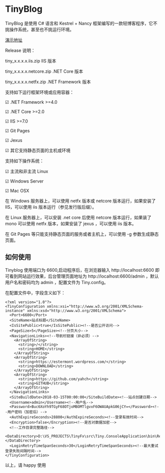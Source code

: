 # TinyBlog

TinyBlog 是使用 C# 语言和 Kestrel + Nancy 框架编写的一款轻博客程序，它不挑操作系统，甚至也不挑运行环境。

[演示地址](http://euch.gotoip1.com/)

Release 说明：

tiny_x.x.x.x.iis.zip IIS 版本

tiny_x.x.x.x.netcore.zip  .NET Core 版本

tiny_x.x.x.x.netfx.zip  .NET Framework 版本

支持如下运行框架环境或应用容器：

☑ .NET Framework >=4.0

☑ .NET Core >=2.0

☑ IIS >=7.0

☑ Git Pages

☑ Jexus

☑ 其它支持静态页面的主机或环境


支持如下操作系统：

☑ 主流和非主流 Linux

☑ Windows Server

☑ Mac OSX

在 Windows 服务器上，可以使用 netfx 版本或 netcore 版本运行，如果安装了 IIS，可以使用 iis 版本运行（参见发行版后缀）。

在 Linux 服务器上，可以安装 .net core 后使用 netcore 版本运行，如果装了 mono 可以使用 netfx 版本，如果安装了 jexus ，可以使用 iis 版本。

在 Git Pages 等只能支持静态页面的服务或者主机上，可以使用 -g 参数生成静态页面。

## 如何使用

Tinyblog 使用端口为 6600,启动程序后，在浏览器输入 http://localhost:6600 即可看到网站运行效果，后台管理页面地址为 http://localhost:6600/admin ，默认用户名和密码均为 admin ，配置文件为 Tiny.config。

在配置文件中，字段含义如下：

```
<?xml version="1.0"?>
<TinyConfiguration xmlns:xsi="http://www.w3.org/2001/XMLSchema-instance" xmlns:xsd="http://www.w3.org/2001/XMLSchema">
  <Port>6600</Port>
  <SiteName>站点标题</SiteName>
  <IsSitePublic>true</IsSitePublic><!--是否公开访问-->
  <PageSize>5</PageSize><!--分页大小-->
  <NavigationLinks><!--导航栏链接（非必须）-->
    <ArrayOfString>
      <string>/</string>
      <string>HOME</string>
    </ArrayOfString>
    <ArrayOfString>
      <string>https://estermont.wordpress.com/</string>
      <string>DOWNLOAD</string>
    </ArrayOfString>
    <ArrayOfString>
      <string>https://github.com/yahch</string>
      <string>GITHUB</string>
    </ArrayOfString>
  </NavigationLinks>
  <SiteBuildDate>2018-03-15T00:00:00</SiteBuildDate><!--站点创建日期-->
  <Username>admin</Username><!--用户名-->
  <Password>Buc6XoYh9TGyF68OTjoMBOMTlgvxF6OWAUApkG06jCY=</Password><!--用户密码（加密后）-->
  <AuthExpireSeconds>28800</AuthExpireSeconds><!--登录有效时间-->
  <Encryption>false</Encryption><!--是否对数据加密-->
  <!--工作目录完整路径-->
  <DataDirectory>D:\VS_PROJECTS\TinyFx\src\Tiny.ConsoleApplication\bin\Release\</DataDirectory>
  <LoginRetryTimeSpanSeconds>30</LoginRetryTimeSpanSeconds><!--最大重试登录失败间隔时间-->
</TinyConfiguration>
```

以上，请 happy 使用
